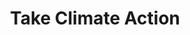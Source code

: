 ---
title: Take Climate Action
url: 'https://takeclimateaction.uk/'
categories:
  - ee42a632-ac6a-4f89-802a-8111cf674d4c
tags:
  - community
  - action-group
description: >-
  Climate Action groups are made up of people like you and together they’ll
  bring about big systemic change. Join the network and kick-start climate
  action in your community.
image: null
blueprint: action

---